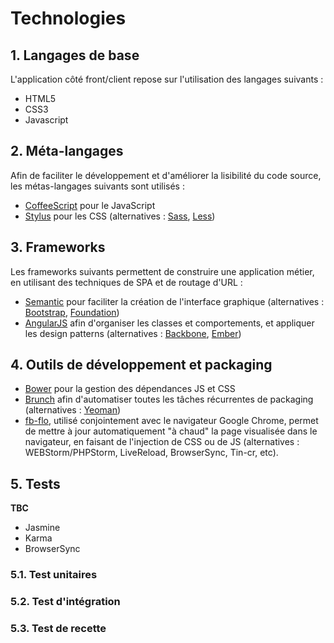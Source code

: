 # Technologies

## 1. <a name="base"></a>Langages de base
L'application côté front/client repose sur l'utilisation des langages suivants :
- HTML5
- CSS3
- Javascript

## 2. <a name="meta-langages"></a>Méta-langages
Afin de faciliter le développement et d'améliorer la lisibilité du code source, les métas-langages suivants sont
utilisés :
- [CoffeeScript][coffeescript] pour le JavaScript
- [Stylus][stylus] pour les CSS (alternatives : [Sass][sass], [Less][less])

## 3. <a name="frameworks"></a>Frameworks
Les frameworks suivants permettent de construire une application métier, en utilisant des techniques de SPA et de
routage d'URL :
- [Semantic][semantic] pour faciliter la création de l'interface graphique
(alternatives : [Bootstrap][bootstrap], [Foundation][foundation])
- [AngularJS][angularjs] afin d'organiser les classes et comportements, et appliquer les design patterns
(alternatives : [Backbone][backbone], [Ember][ember])

## 4. <a name="tools-packaging"></a>Outils de développement et packaging
- [Bower][bower] pour la gestion des dépendances JS et CSS
- [Brunch][brunch] afin d'automatiser toutes les tâches récurrentes de packaging
(alternatives : [Yeoman][yeoman])
- [fb-flo][fb-flo], utilisé conjointement avec le navigateur Google Chrome, permet de mettre à jour automatiquement
"à chaud" la page visualisée dans le navigateur, en faisant de l'injection de CSS ou de JS (alternatives :
WEBStorm/PHPStorm, LiveReload, BrowserSync, Tin-cr, etc).

## 5. <a name="tests"></a>Tests
__TBC__
- Jasmine
- Karma
- BrowserSync

### 5.1. Test unitaires
### 5.2. Test d'intégration
### 5.3. Test de recette

[coffeescript]: <http://coffeescript.org> (CoffeeScript)
[stylus]: <http://learnboost.github.io/stylus> (Stylus)
[sass]: <http://sass-lang.com> (Sass)
[less]: <http://lesscss.org> (Less)
[semantic]: <http://semantic-ui.com> (Semantic)
[bootstrap]: <http://getbootstrap.com> (Bootstrap)
[foundation]: <http://foundation.zurb.com> (Foundation)
[angularjs]: <https://angularjs.org> (AngularJS)
[backbone]: <http://backbonejs.org> (Backbone)
[ember]: <http://emberjs.com> (Ember)
[bower]: <http://bower.io> (Bower)
[brunch]: <http://brunch.io> (Brunch)
[yeoman]: <http://yeoman.io> (Yeoman)
[fb-flo]: <https://facebook.github.io/fb-flo> (fb-flo)
